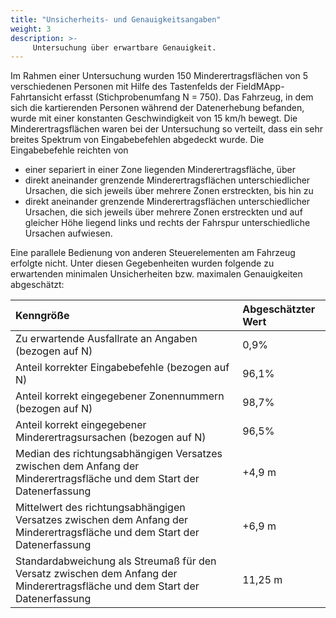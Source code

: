 ```yaml
---
title: "Unsicherheits- und Genauigkeitsangaben"
weight: 3
description: >-
     Untersuchung über erwartbare Genauigkeit.
---
```

Im Rahmen einer Untersuchung wurden 150 Minderertragsflächen von 5 verschiedenen Personen mit Hilfe des Tastenfelds der FieldMApp-Fahrtansicht erfasst (Stichprobenumfang N = 750). Das Fahrzeug, in dem sich die kartierenden Personen während der Datenerhebung befanden, wurde mit einer konstanten Geschwindigkeit von 15 km/h bewegt. Die Minderertragsflächen waren bei der Untersuchung so verteilt, dass ein sehr breites Spektrum von Eingabebefehlen abgedeckt wurde. Die Eingabebefehle reichten von

- einer separiert in einer Zone liegenden Minderertragsfläche, über
- direkt aneinander grenzende Minderertragsflächen unterschiedlicher Ursachen, die sich jeweils über mehrere Zonen erstreckten, bis hin zu
- direkt aneinander grenzende Minderertragsflächen unterschiedlicher Ursachen, die sich jeweils über mehrere Zonen erstreckten und auf gleicher Höhe liegend links und rechts der Fahrspur unterschiedliche Ursachen aufwiesen.

Eine parallele Bedienung von anderen Steuerelementen am Fahrzeug erfolgte nicht. Unter diesen Gegebenheiten wurden folgende zu erwartenden minimalen Unsicherheiten bzw. maximalen Genauigkeiten abgeschätzt:

| **Kenngröße** | **Abgeschätzter Wert** |
|:--------------|:------------------------|
| Zu erwartende Ausfallrate an Angaben (bezogen auf N) | 0,9% |
| Anteil korrekter Eingabebefehle (bezogen auf N) | 96,1% |
| Anteil korrekt eingegebener Zonennummern (bezogen auf N) | 98,7% |
| Anteil korrekt eingegebener Minderertragsursachen (bezogen auf N) | 96,5% |
| Median des richtungsabhängigen Versatzes zwischen dem Anfang der Minderertragsfläche und dem Start der Datenerfassung | +4,9 m |
| Mittelwert des richtungsabhängigen Versatzes zwischen dem Anfang der Minderertragsfläche und dem Start der Datenerfassung | +6,9 m |
| Standardabweichung als Streumaß für den Versatz zwischen dem Anfang der Minderertragsfläche und dem Start der Datenerfassung | 11,25 m |
